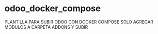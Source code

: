 # odoo_docker_compose
PLANTILLA PARA SUBIR ODOO CON DOCKER COMPOSE
SOLO AGREGAR MODULOS A CARPETA ADDONS Y SUBIR
